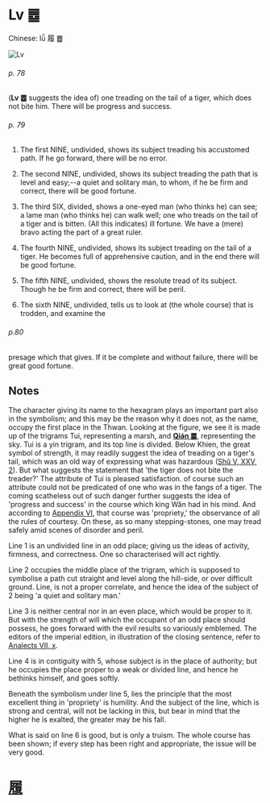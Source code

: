 # Lv ䷉

Chinese: lǚ 履 ䷉

![Lv](https://88o.io/wp-content/uploads/2018/09/10-e5b1a5lv.jpg)

###### p. 78

(**Lv ䷉** suggests the idea of) one treading on the tail of a tiger, which does not bite him. There will be progress and success.

###### p. 79

1. The first NINE, undivided, shows its subject treading his accustomed path. If he go forward, there will be no error.

2. The second NINE, undivided, shows its subject treading the path that is level and easy;--a quiet and solitary man, to whom, if he be firm and correct, there will be good fortune.

3. The third SIX, divided, shows a one-eyed man (who thinks he) can see; a lame man (who thinks he) can walk well; one who treads on the tail of a tiger and is bitten. (All this indicates) ill fortune. We have a (mere) bravo acting the part of a great ruler.

4. The fourth NINE, undivided, shows its subject treading on the tail of a tiger. He becomes full of apprehensive caution, and in the end there will be good fortune.

5. The fifth NINE, undivided, shows the resolute tread of its subject. Though he be firm and correct, there will be peril.

6. The sixth NINE, undivided, tells us to look at (the whole course) that is trodden, and examine the

###### p.80

presage which that gives. If it be complete and without failure, there will be great good fortune.

## Notes

The character giving its name to the hexagram plays an important part also in the symbolism; and this may be the reason why it does not, as the name, occupy the first place in the Thwan. Looking at the figure, we see it is made up of the trigrams Tui, representing a marsh, and [**Qián ䷀**](e4b9beqian.md), representing the sky. Tui is a yin trigram, and its top line is divided. Below Khien, the great symbol of strength, it may readily suggest the idea of treading on a tiger's tail, which was an old way of expressing what was hazardous ([Shû V, XXV, 2](https://sacred-texts.com/cfu/sbe03/sbe03004.htm#fn_10)). But what suggests the statement that 'the tiger does not bite the treader?' The attribute of Tui is pleased satisfaction. of course such an attribute could not be predicated of one who was in the fangs of a tiger. The coming scatheless out of such danger further suggests the idea of 'progress and success' in the course which king Wăn had in his mind. And according to [Appendix VI](appendix06s1.md), that course was 'propriety,' the observance of all the rules of courtesy. On these, as so many stepping-stones, one may tread safely amid scenes of disorder and peril.

Line 1 is an undivided line in an odd place; giving us the ideas of activity, firmness, and correctness. One so characterised will act rightly.

Line 2 occupies the middle place of the trigram, which is supposed to symbolise a path cut straight and level along the hill-side, or over difficult ground. Line, is not a proper correlate, and hence the idea of the subject of 2 being 'a quiet and solitary man.'

Line 3 is neither central nor in an even place, which would be proper to it. But with the strength of will which the occupant of an odd place should possess, he goes forward with the evil results so variously emblemed. The editors of the imperial edition, in illustration of the closing sentence, refer to [Analects VII, x](https://www.sacred-texts.com/cfu/sbe03/sbe03004.htm#fn_10).

Line 4 is in contiguity with 5, whose subject is in the place of authority; but he occupies the place proper to a weak or divided line, and hence he bethinks himself, and goes softly.

Beneath the symbolism under line 5, lies the principle that the most excellent thing in 'propriety' is humility. And the subject of the line, which is strong and central, will not be lacking in this, but bear in mind that the higher he is exalted, the greater may be his fall.

What is said on line 6 is good, but is only a truism. The whole course has been shown; if every step has been right and appropriate, the issue will be very good.

# [履](./e5b1a5lv_cn.md)
